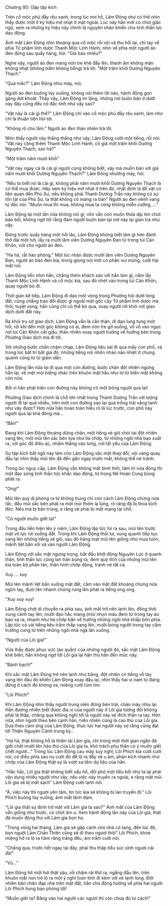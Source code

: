 




Chương 80: Gặp tập kích


Trên cổ mộc phủ đầy rêu xanh, trong lúc mơ hồ, Lâm Động như có thể nhìn thấy được một ít ký hiệu mờ nhạt ở mặt ngoài. Lúc này hắn mới có chút giác ngộ, xem ra những ký hiệu này chính là nguyên nhân khiến cho tinh thần lực dao động.

Ánh mắt Lâm Động nhìn thoáng qua cổ mộc rồi vội vã thu hồi lại, chỉ tay về phía Tứ phẩm linh dược Thanh Mộc Linh Hành, nhìn về phía một người áo đen đứng sau quầy hàng, hỏi: "Giá bao nhiêu?"

Nghe vậy, người áo đen mang nón tre khẽ đẩy lên, thanh âm không mặn không nhạt (không trầm không bỗng) trả lời: "Một trăm khối Dương Nguyên Thạch."

"Quá mắc?" Lâm Động nhíu mày, nói.

Người áo đen buông tay xuống, không nói thêm lời nào, hành động gọn gàng dứt khoát. Thấy vậy, Lâm Động im lặng, những nơi buôn bán ở dưới này đây cũng đều có đặc tính như vậy sao?

"Vật này là cái gì thế?" Lâm Động chỉ vào cổ mộc phủ đầy rêu xanh, làm như chỉ là thuận tiện hỏi tới.

"Không rõ cho lắm." Người áo đen thản nhiên trả lời.

Nhìn thấy người này thẳng thắng như vậy, Lâm Động cười một tiếng, rồi nói: "Vật này cộng thêm Thanh Mộc Linh Hành, có giá một trăm khối Dương Nguyên Thạch, sao hả?"

"Một trăm năm mươi khối"

"Vật này ngay cả là cái gì ngươi cũng không biết, vậy mà muốn bán với giá năm mươi khối Dương Nguyên Thạch?" Lâm Động nhướng mày, hỏi.

"Nếu ta biết nó là cái gì, không phải năm mươi khối Dương Nguyên Thạch là có thể mua được. Hãy xem ký hiệu mờ nhạt ở trên đó, nhất định là đồ vật có liên quan đến Phù Sư, nếu không phải Thanh Dương Trấn này không có sự tồn tại của Phù Sư, ta thật không có mang ra bán" Người áo đen vênh vang tự đắc nói: "Muốn mua thì mua, không mua ta cũng không miễn cưỡng, …"

Lâm Động lại một lần nữa không nói gì, vốn vẫn còn muốn thừa dịp tìm chút bảo bối, không ngờ tới rằng đám người buôn bán tại nơi này lại gian trá như vậy.

Đứng trước quầy hàng một hồi lâu, Lâm Động không biết làm gì hơn đành thở dài một hơi, lấy ra mười lăm viên Dương Nguyên Đan từ trong túi Càn Khôn, vứt cho người áo đen.

"Ha hả, rất hào phóng." Một lúc nhận được mười lăm viên Dương Nguyên Đan, người áo bào đen kia, trong giọng nói mới có phần vui mừng, cười híp mắt nói.

Lâm Động liếc nhìn hắn, chẳng thèm khách sáo với hắn làm gì, nắm lấy Thanh Mộc Linh Hành và cổ mộc kia, sau đó nhét vào trong túi Càn Khôn, quay người bỏ đi.

Thời gian kế tiếp, Lâm Động đi dạo một vòng trong Phường hội dưới lòng đất, cũng chẳng trao đổi được gì ngoài một gốc cây Tứ phẩm linh dược mà thôi, tuyệt vọng, hắn cũng chỉ có thể bỏ qua, xoay người rời khỏi nơi giao dịch dưới đất này.

Ra khỏi trụ sở giao dịch, Lâm Động vẫn là cẩn thận, đi dạo lung tung một hồi, rồi khi đến một góc không có ai, đem nón tre gở xuống, vỗ vỗ vào ngực nơi túi Càn Khôn cất giấu, thản nhiên xoay người hướng về hướng bên trong Phường Giao dịch mà đi tới.

Với những bước chân chậm chạp, Lâm Động tiêu sái đi qua mấy con phố, và trong lúc bất tri bất giá đó, những tiếng nói nhốn nháo náo nhiệt ở chung quanh cũng từ từ giảm dần.

Lâm Động lần nữa lại đi qua một con đường, bước chân đột nhiên ngừng hẳn lại, vẻ mệt mỏi biếng nhác trên khuôn mặt hầu như từ từ biến mất không còn nữa.

Bởi vì hắn phát hiện con đường này không có một bóng người qua lại!

Phường Giao dịch chính là chỗ lớn nhất trong Thanh Dương Trấn với lượng người đi lại quá nhiều, trên một con đường sao lại quá trống trãi vắng tanh như vậy được? Hơn nữa hắn hoàn toàn hiểu rõ là lúc trước, con phố này người qua lại khá đông mà…

"Bắn!"

Đang khi Lâm Động thoáng dừng chân, một tiếng xé gió chói tai đột nhiên vang lên, một mũi tên sắc bén tựa như tia chớp, từ những ngôi nhà bạo xuất ra, với góc độ điêu ác, nhắm thẳng vào lưng, nơi tất yếu của Lâm Động.

Sự tập kích bất ngờ này làm cho Lâm Động sắc mặt thay đổi, vội vàng quay đầu lại nhìn thấy mũi tên đã đến gần ngay trước mắt, không thể né tránh.

Trong lúc nguy cấp, Lâm Động vẫn không mất bình tĩnh, tâm trí vừa động thì một đạo sóng tinh thần tức khắc dao động, từ trong Nê Hoàn Cung bùng phát ra.

"Ong!"

Mũi tên quỷ dị phóng ra từ không trung chỉ còn cách Lâm Động chừng nửa tấc, đầu mũi sắc bén phát ra một mùi thơm lạ lùng, rõ ràng đã bị thoa kịch độc. Nếu mà bị bắn trúng, e rằng sẽ phải bị mất mạng tại chỗ.

"Có người muốn giết ta!"

Trong đầu liền hiện lên ý niệm, Lâm Động lập tức lùi ra sau, mũi tên trước mặt vô lực rơi xuống đất. Trong khi Lâm Động thối lui, xung quanh tiếp tục vang lên những tiếng xé gió, sau đó hàng loạt mũi tên giống như mưa tuôn, mãnh liệt bắn xối xả vào người Lâm Động.

Lâm Động với sắc mặt ngưng trọng, bắt đầu khởi động Nguyên Lực ở quanh thân, tinh thần lực cũng lan tràn bung ra, đem quỹ tích của những mũi tên kia toàn bộ phân tán, thân hình chớp động, tránh né tất cả.

Xuy … xuy

Mũi tên mãnh liệt bắn xuống mặt đất, cắm vào mặt đất khoảng chừng nửa ngón tay, đuôi tên nhanh chóng rung lên phát ra tiếng ong ong.

"Xuy xuy xuy!

Lâm Động chợt di chuyển ra phía sau, ánh mắt trở nên lạnh lẽo, đồng thời vung cánh tay lên, mười đạo hắc mang (mũi nhọn màu đen) từ trong tay áo bạo xạ ra, nhanh như tia chớp bắn về hướng những ngôi nhà khắp bốn phía. Lập tức có vài tiếng kêu trầm thấp vang lên, mười bóng người trong tay cầm trường cung từ trên những ngôi nhà ngã lăn xuống.

"Người của Lôi gia!"

Vừa thấy được phục sức (áo quần) của những người đó, sắc mặt Lâm Động khẽ biến, hắn không ngờ tới Lôi gia lại hận thù hắn đến mức này.

"Bành bạch!"

Khi sắc mặt Lâm Động trở nên lạnh như băng, đột nhiên có tiếng vỗ tay vang lên đâu đó khiến Lâm Động xoay đầu lại, nhìn thấy hai vị nam tử đang đứng ở cách đó không xa, miệng cười tủm tỉm.

"Lôi Phích!"

Khi Lâm Động nhìn thấy người trung niên đứng bên trái, chân mày nhíu lại. Hắn đương nhiên biết được địa vị của người này ở Lôi gia tương đối không phải là thấp, chẳng qua không nghĩ tới là người này sẽ đích thân ra tay. Hơn nữa, nhìn người theo bên cạnh hắn, hiển nhiên cũng là cao thủ của Lôi gia. Dựa theo cảm ứng của Lâm Động, thực lực hai người này sợ rằng cũng đạt tới Thiên Nguyên Cảnh trung kỳ…

"Ha hả, thật không hỗ là thiên tài Lâm gia, chỉ trong một thời gian ngắn đã giết chết mười tên hảo thủ của Lôi gia ta, khó trách phụ thân có ý muốn giết chết ngươi…" Trong lúc Lâm Động cau mày suy nghĩ, Lôi Phích kia cười cười nói, có điều phía sau nụ cười đó để lộ ra đầy vẻ u ám, phản kích nhanh như chớp của Lâm Động thật sự là vượt xa tầm dự liệu của hắn.

"Hắc hắc, Lôi gia thật không biết xấu hổ, đối phó một tiểu bối như ta lại phải vận dụng nhiều người như vậy, nếu việc này truyền ra ngoài, e rằng mặt mũi Lôi gia sẽ bị mất sạch" Lâm Động cười lạnh nói.

"À, việc này thì ngươi yên tâm, tin tức kia sẽ không bị lan truyền đi." Lôi Phích buông tay xuống, ánh mắt lãnh đạm.

"Lôi gia thật sự định trở mặt với Lâm gia ta sao?" Ánh mắt của Lâm Động vẫn giống như trước, có chút âm u. Xem hành động lần này của Lôi gia, thật đã muốn động thủ với Lâm gia bọn họ.

"Trong vòng hai tháng, Lâm gia sẽ gặp cảnh chó nhà có tang, đến lúc đó, bọn người Lâm Chấn Thiên cũng sẽ đi theo ngươi thôi" Lôi Phích, khóe miệng hở ra lộ ra hàm răng trắng đều, âm trầm cười nói.

"Chẳng qua, trước hết ngay tại đây, phải thu thập tiểu súc sinh ngươi cái đã!"

"Vù…"

Lâm Động hít một hơi thật sâu, rồi chậm rãi thở ra, ngẩng đầu lên, trên khuôn mặt non trẻ lộ ra một ý nghĩ toan tính đi kèm với vẻ lạnh lùng. Đột nhiên bàn chân đạp nhẹ trên mặt đất, hắn chủ động hướng về phía hai người Lôi Phích hung bạo phóng tới!

"Muốn giết ta? Bằng vào hai người các ngươi thì còn chưa đủ tư cách!"




